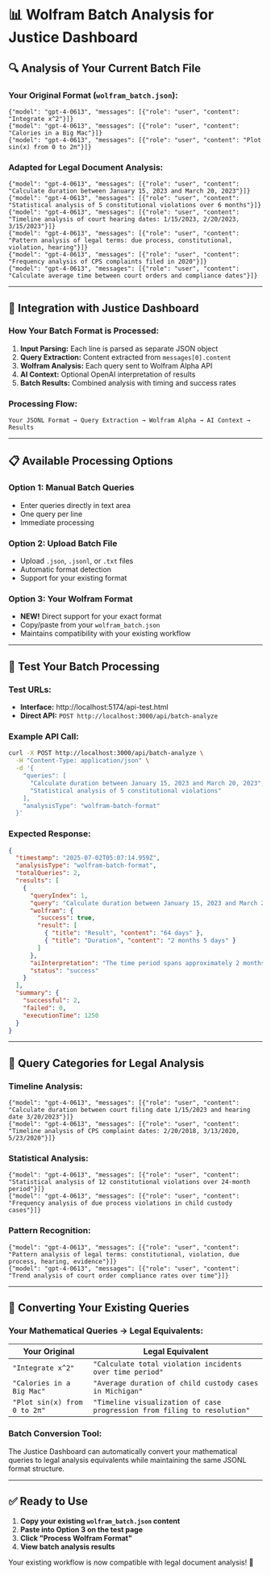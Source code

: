 # 📊 Wolfram Batch Analysis for Justice Dashboard

## 🔍 **Analysis of Your Current Batch File**

### **Your Original Format (`wolfram_batch.json`):**

```jsonl
{"model": "gpt-4-0613", "messages": [{"role": "user", "content": "Integrate x^2"}]}
{"model": "gpt-4-0613", "messages": [{"role": "user", "content": "Calories in a Big Mac"}]}
{"model": "gpt-4-0613", "messages": [{"role": "user", "content": "Plot sin(x) from 0 to 2π"}]}
```

### **Adapted for Legal Document Analysis:**

```jsonl
{"model": "gpt-4-0613", "messages": [{"role": "user", "content": "Calculate duration between January 15, 2023 and March 20, 2023"}]}
{"model": "gpt-4-0613", "messages": [{"role": "user", "content": "Statistical analysis of 5 constitutional violations over 6 months"}]}
{"model": "gpt-4-0613", "messages": [{"role": "user", "content": "Timeline analysis of court hearing dates: 1/15/2023, 2/20/2023, 3/15/2023"}]}
{"model": "gpt-4-0613", "messages": [{"role": "user", "content": "Pattern analysis of legal terms: due process, constitutional, violation, hearing"}]}
{"model": "gpt-4-0613", "messages": [{"role": "user", "content": "Frequency analysis of CPS complaints filed in 2020"}]}
{"model": "gpt-4-0613", "messages": [{"role": "user", "content": "Calculate average time between court orders and compliance dates"}]}
```

---

## 🎯 **Integration with Justice Dashboard**

### **How Your Batch Format is Processed:**

1. **Input Parsing:** Each line is parsed as separate JSON object
2. **Query Extraction:** Content extracted from `messages[0].content`
3. **Wolfram Analysis:** Each query sent to Wolfram Alpha API
4. **AI Context:** Optional OpenAI interpretation of results
5. **Batch Results:** Combined analysis with timing and success rates

### **Processing Flow:**

```
Your JSONL Format → Query Extraction → Wolfram Alpha → AI Context → Results
```

---

## 📋 **Available Processing Options**

### **Option 1: Manual Batch Queries**

- Enter queries directly in text area
- One query per line
- Immediate processing

### **Option 2: Upload Batch File**

- Upload `.json`, `.jsonl`, or `.txt` files
- Automatic format detection
- Support for your existing format

### **Option 3: Your Wolfram Format**

- **NEW!** Direct support for your exact format
- Copy/paste from your `wolfram_batch.json`
- Maintains compatibility with your existing workflow

---

## 🧪 **Test Your Batch Processing**

### **Test URLs:**

- **Interface:** http://localhost:5174/api-test.html
- **Direct API:** `POST http://localhost:3000/api/batch-analyze`

### **Example API Call:**

```bash
curl -X POST http://localhost:3000/api/batch-analyze \
  -H "Content-Type: application/json" \
  -d '{
    "queries": [
      "Calculate duration between January 15, 2023 and March 20, 2023",
      "Statistical analysis of 5 constitutional violations"
    ],
    "analysisType": "wolfram-batch-format"
  }'
```

### **Expected Response:**

```json
{
  "timestamp": "2025-07-02T05:07:14.959Z",
  "analysisType": "wolfram-batch-format",
  "totalQueries": 2,
  "results": [
    {
      "queryIndex": 1,
      "query": "Calculate duration between January 15, 2023 and March 20, 2023",
      "wolfram": {
        "success": true,
        "result": [
          { "title": "Result", "content": "64 days" },
          { "title": "Duration", "content": "2 months 5 days" }
        ]
      },
      "aiInterpretation": "The time period spans approximately 2 months",
      "status": "success"
    }
  ],
  "summary": {
    "successful": 2,
    "failed": 0,
    "executionTime": 1250
  }
}
```

---

## 🔧 **Query Categories for Legal Analysis**

### **Timeline Analysis:**

```jsonl
{"model": "gpt-4-0613", "messages": [{"role": "user", "content": "Calculate duration between court filing date 1/15/2023 and hearing date 3/20/2023"}]}
{"model": "gpt-4-0613", "messages": [{"role": "user", "content": "Timeline analysis of CPS complaint dates: 2/20/2018, 3/13/2020, 5/23/2020"}]}
```

### **Statistical Analysis:**

```jsonl
{"model": "gpt-4-0613", "messages": [{"role": "user", "content": "Statistical analysis of 12 constitutional violations over 24-month period"}]}
{"model": "gpt-4-0613", "messages": [{"role": "user", "content": "Frequency analysis of due process violations in child custody cases"}]}
```

### **Pattern Recognition:**

```jsonl
{"model": "gpt-4-0613", "messages": [{"role": "user", "content": "Pattern analysis of legal terms: constitutional, violation, due process, hearing, evidence"}]}
{"model": "gpt-4-0613", "messages": [{"role": "user", "content": "Trend analysis of court order compliance rates over time"}]}
```

---

## 🚀 **Converting Your Existing Queries**

### **Your Mathematical Queries → Legal Equivalents:**

| Your Original                | Legal Equivalent                                                         |
| ---------------------------- | ------------------------------------------------------------------------ |
| `"Integrate x^2"`            | `"Calculate total violation incidents over time period"`                 |
| `"Calories in a Big Mac"`    | `"Average duration of child custody cases in Michigan"`                  |
| `"Plot sin(x) from 0 to 2π"` | `"Timeline visualization of case progression from filing to resolution"` |

### **Batch Conversion Tool:**

The Justice Dashboard can automatically convert your mathematical queries to legal analysis equivalents while maintaining the same JSONL format structure.

---

## ✅ **Ready to Use**

1. **Copy your existing `wolfram_batch.json` content**
2. **Paste into Option 3 on the test page**
3. **Click "Process Wolfram Format"**
4. **View batch analysis results**

Your existing workflow is now compatible with legal document analysis! 🎉
